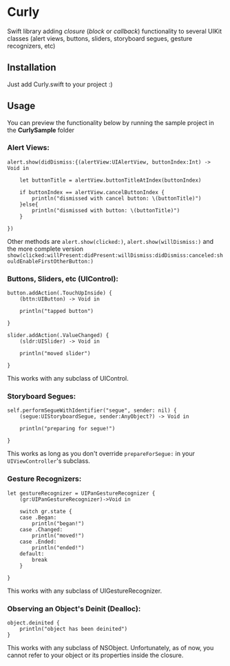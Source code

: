 Curly
=====

Swift library adding *closure* (*block* or *callback*) functionality to several UIKit classes (alert views, buttons, sliders, storyboard segues, gesture recognizers, etc)

Installation
------------

Just add Curly.swift to your project :)

Usage
-----

You can preview the functionality below by running the sample project in the **CurlySample** folder

### Alert Views: ###

```
alert.show(didDismiss:{(alertView:UIAlertView, buttonIndex:Int) -> Void in

    let buttonTitle = alertView.buttonTitleAtIndex(buttonIndex)
            
    if buttonIndex == alertView.cancelButtonIndex {
        println("dismissed with cancel button: \(buttonTitle)")
    }else{
        println("dismissed with button: \(buttonTitle)")
    }
            
})
```

Other methods are `alert.show(clicked:)`, `alert.show(willDismiss:)` and the more complete version `show(clicked:willPresent:didPresent:willDismiss:didDismiss:canceled:shouldEnableFirstOtherButton:)`

### Buttons, Sliders, etc (UIControl): ###

```
button.addAction(.TouchUpInside) {
    (bttn:UIButton) -> Void in
    
    println("tapped button")
            
}
```

```
slider.addAction(.ValueChanged) {
    (sldr:UISlider) -> Void in
    
    println("moved slider")
            
}
```


This works with any subclass of UIControl.

### Storyboard Segues: ###

```
self.performSegueWithIdentifier("segue", sender: nil) {
    (segue:UIStoryboardSegue, sender:AnyObject?) -> Void in
            
    println("preparing for segue!")
            
}
```

This works as long as you don't override `prepareForSegue:` in your `UIViewController`'s subclass.

### Gesture Recognizers: ###

```
let gestureRecognizer = UIPanGestureRecognizer {
    (gr:UIPanGestureRecognizer)->Void in
                
    switch gr.state {
    case .Began:
        println("began!")
    case .Changed:
        println("moved!")
    case .Ended:
        println("ended!")
    default:
        break
    }
    
}
```
This works with any subclass of UIGestureRecognizer.

### Observing an Object's Deinit (Dealloc): ###

```
object.deinited {
    println("object has been deinited")
}
```

This works with any subclass of NSObject. Unfortunately, as of now, you cannot refer to your object or its properties inside the closure.
